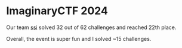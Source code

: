 # ImaginaryCTF 2024

Our team [ssi](https://2024.imaginaryctf.org/Team/470) solved 32 out of 62 challenges and reached 22th place.

Overall, the event is super fun and I solved ~15 challenges.
